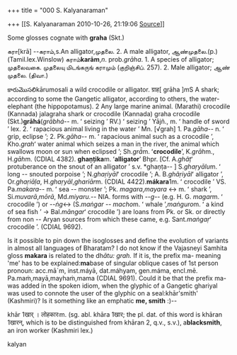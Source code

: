 +++
title = "000 S. Kalyanaraman"

+++
[[S. Kalyanaraman	2010-10-26, 21:19:06 [Source](https://groups.google.com/g/bvparishat/c/vECg_K0BIB8)]]



Some glosses cognate with **graha** (Skt.)

கரா\[krā\] --கராம்,s.An alligator,முதலை. 2. A male alligator,
ஆண்முதலை.(p.)(Tamil.lex.Winslow) கராம்**karām**,*n*. prob.*grāha*. 1. A species of alligator; முதலைவகை. முதலையு மிடங்கருங் கராமும் (குறிஞ்சிப். 257). 2. Male alligator; ஆண் முதலை. (திவா.)

కారుమొసలిkārumosali a wild crocodile or alligator. ग्राह\[ grāha \]*m*S A shark; according to some the Gangetic alligator, according to others, the water-elephant (the hippopotamus). 2 Any large marine animal. (Marathi) crocodile (Kannada) jalagraha shark or crocodile (Kannada) graha crocodile (Skt.)**grāhá**(*grābhá*-- m. ʻ seizing ʼ RV.) ʻ seizing ʼ Yājñ., m. ʻ handle of sword ʼ lex. 2. ʻ rapacious animal living in the water ʼ Mn. \[√grah\] 1. Pa.*gāha*-- n. ʻ grip, eclipse ʼ; 2. Pk.*gāha*-- m. ʻ rapacious animal such as a crocodile ʼ, Kho.*grah*ʻ water animal which seizes a man in the river, the animal which swallows moon or sun when eclipsed ʼ; Sh.*grã̄*m. ʻ**crocodile**ʼ, K.*grāh*m., H.*gāh*m. (CDIAL 4382). **ghaṇṭika**m. ʻ**alligator**ʼ Bhpr. \[Cf. A.*ghãṭ*ʻ protuberance on the snout of an alligator ʼ s.v. \*ghaṇṭa-- \] S.*ghaṛyālu*m. ʻ long -- snouted porpoise ʼ; N.*ghaṛiyāl*ʻ crocodile ʼ; A. B.*ghãṛiyāl*ʻ alligator ʼ, Or.*ghaṛiāḷa*, H.*ghaṛyāl*,*ghariār*m. (CDIAL 4422).**mákara**1m. ʻ crocodile ʼ VS. Pa.*makara*-- m. ʻ sea -- monster ʼ; Pk. *magara*,*mayara* \<-> m. ʻ shark ʼ, Si.*muvarā*,*mōrā*, Md.*miyaru.*-- NIA. forms with --*g*-- (e.g. H. G. *magar*m. ʻ crocodile ʼ) or --*ṅg*\<-> (S.*maṅgar -- macho*m. ʻ whale ʼ,*maṅguro*m. ʻ a kind of sea fish ʼ → Bal.*māngar*ʻ crocodile ʼ) are loans from Pk. or Sk. or directly from non -- Aryan sources from which these came, e.g. Sant.*maṅgaṛ*ʻ crocodile ʼ. (CDIAL 9692). 

  

Is it possible to pin down the isoglosses and define the evolution of variants in almost all languages of Bharatam? I do not know if the Vajasneyi Samhita gloss **makara** is related to the dh*ātu: grah.* If it is, the prefix ma- meaning 'me' has to be explained:**ma**base of singular oblique cases of 1st person pronoun: acc.māˊm, inst.máyā, dat.máhyam, gen.máma, encl.mē. Pa.maṁ,mayā,mayhaṁ,mama (CDIAL 9691). Could it be that the prefix ma- was added in the spoken idiom, when the glyphic of a Gangetic ghariyal was used to connote the user of the glyphic on a seal:khār'smith' (Kashmiri)? Is it something like an emphatic **me, smith** :)--

  

khār 1खार् । लोहकारःm. (sg. abl. khāra 1खार; the pl. dat. of this word is khāran 1खारन्, which is to be distinguished from khāran 2, q.v., s.v.), a**blacksmith**, an iron worker (Kashmiri lex.)

  

kalyan

